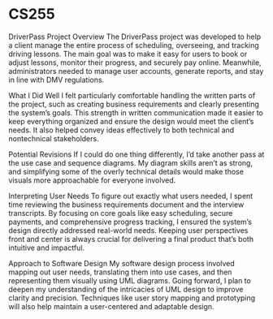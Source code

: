 # CS255

DriverPass Project Overview
The DriverPass project was developed to help a client manage the entire process of scheduling, overseeing, and tracking driving lessons. The main goal was to make it easy for users to book or adjust lessons, monitor their progress, and securely pay online. Meanwhile, administrators needed to manage user accounts, generate reports, and stay in line with DMV regulations.

What I Did Well
I felt particularly comfortable handling the written parts of the project, such as creating business requirements and clearly presenting the system’s goals. This strength in written communication made it easier to keep everything organized and ensure the design would meet the client’s needs. It also helped convey ideas effectively to both technical and nontechnical stakeholders.

Potential Revisions
If I could do one thing differently, I’d take another pass at the use case and sequence diagrams. My diagram skills aren’t as strong, and simplifying some of the overly technical details would make those visuals more approachable for everyone involved.

Interpreting User Needs
To figure out exactly what users needed, I spent time reviewing the business requirements document and the interview transcripts. By focusing on core goals like easy scheduling, secure payments, and comprehensive progress tracking, I ensured the system’s design directly addressed real-world needs. Keeping user perspectives front and center is always crucial for delivering a final product that’s both intuitive and impactful.

Approach to Software Design
My software design process involved mapping out user needs, translating them into use cases, and then representing them visually using UML diagrams. Going forward, I plan to deepen my understanding of the intricacies of UML design to improve clarity and precision. Techniques like user story mapping and prototyping will also help maintain a user-centered and adaptable design.
